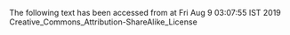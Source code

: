The following text has been accessed from at Fri Aug 9 03:07:55 IST 2019
Creative_Commons_Attribution-ShareAlike_License
